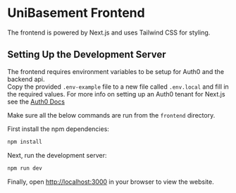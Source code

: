 # UniBasement Frontend

The frontend is powered by Next.js and uses Tailwind CSS for styling.

## Setting Up the Development Server
The frontend requires environment variables to be setup for Auth0 and the backend api.  
Copy the provided `.env-example` file to a new file called `.env.local` and fill in the required values. For more info on setting up an Auth0 tenant for Next.js see the [Auth0 Docs](https://auth0.com/docs/quickstart/webapp/nextjs/interactive)


Make sure all the below commands are run from the `frontend` directory.  


First install the npm dependencies:
```bash
npm install
```

Next, run the development server:
```bash
npm run dev
```

Finally, open [http://localhost:3000](http://localhost:3000) in your browser to view the website.
